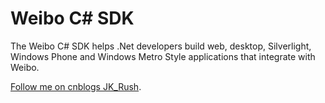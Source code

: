 # Weibo C# SDK
The Weibo C# SDK helps .Net developers build web, desktop, Silverlight, Windows Phone and Windows Metro Style applications that integrate with Weibo.

[Follow me on cnblogs JK_Rush](http://www.cnblogs.com/rush).

